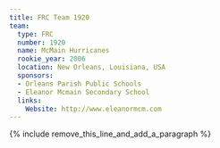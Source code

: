 ```yaml
---
title: FRC Team 1920
team:
  type: FRC
  number: 1920
  name: McMain Hurricanes
  rookie_year: 2006
  location: New Orleans, Louisiana, USA
  sponsors:
  - Orleans Parish Public Schools
  - Eleanor Mcmain Secondary School
  links:
    Website: http://www.eleanormcm.com
---
```


{% include remove_this_line_and_add_a_paragraph %}